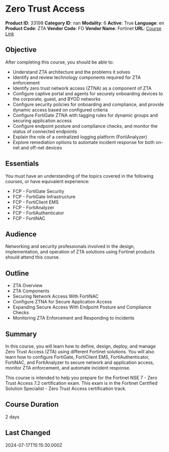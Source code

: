 # Zero Trust Access

**Product ID**: 33198
**Category ID**: nan
**Modality**: 6
**Active**: True
**Language**: en
**Product Code**: ZTA
**Vendor Code**: FO
**Vendor Name**: Fortinet
**URL**: [Course Link](https://www.fastlaneus.com/course/fortinet-zta)

## Objective
After completing this course, you should be able to:



- Understand ZTA architecture and the problems it solves
- Identify and review technology components required for ZTA enforcement
- Identify zero trust network access (ZTNA) as a component of ZTA
- Configure captive portal and agents for securely onboarding devices to the corporate, guest, and BYOD networks
- Configure security policies for onboarding and compliance, and provide dynamic access based on configured criteria
- Configure FortiGate ZTNA with tagging rules for dynamic groups and securing application access
- Configure endpoint posture and compliance checks, and monitor the status of connected endpoints
- Explain the role of a centralized logging platform (FortiAnalyzer)
- Explore remediation options to automate incident response for both on-net and off-net devices

## Essentials
You must have an understanding of the topics covered in the following courses, or have equivalent experience:



- FCP - FortiGate Security
- FCP - FortiGate Infrastructure
- FCP - FortiClient EMS
- FCP - FortiAnalyzer
- FCP - FortiAuthenticator
- FCP - FortiNAC

## Audience
Networking and security professionals involved in the design, implementation, and operation of ZTA solutions using Fortinet products should attend this course.

## Outline
- ZTA Overview
- ZTA Components
- Securing Network Access With FortiNAC
- Configure ZTNA for Secure Application Access
- Expanding Secure Access With Endpoint Posture and Compliance Checks
- Monitoring ZTA Enforcement and Responding to Incidents

## Summary
In this course, you will learn how to define, design, deploy, and manage Zero Trust Access (ZTA) using different Fortinet solutions. You will also learn how to configure FortiGate, FortiClient EMS, FortiAuthenticator, FortiNAC, and FortiAnalyzer to secure network and application access, monitor ZTA enforcement, and automate incident response.

This course is intended to help you prepare for the Fortinet NSE 7 - Zero Trust Access 7.2 certification exam. This exam is in the Fortinet Certified Solution Specialist - Zero Trust Access certification track.

## Course Duration
2 days

## Last Changed
2024-07-17T15:15:30.000Z
